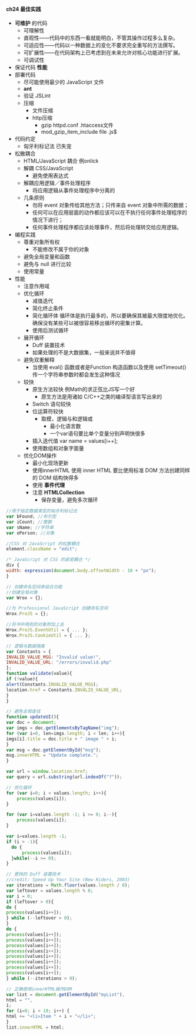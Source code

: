 #### **ch24 最佳实践**

* **可维护** 的代码
  * 可理解性
  * 直观性——代码中的东西一看就能明白，不管其操作过程多么复杂。
  * 可适应性——代码以一种数据上的变化不要求完全重写的方法撰写。
  * 可扩展性——在代码架构上已考虑到在未来允许对核心功能进行扩展。
  * 可调试性
* 保证代码 **性能**
* 部署代码
  * 尽可能使用最少的 JavaScript 文件
  * **ant**
  * 验证 JSLint
  * 压缩
    * 文件压缩
    * http压缩
      * gzip  httpd.conf  .htaccess文件
      * mod\_gzip\_item\_include file .js$
* 代码约定
  * 匈牙利标记法 已失宠
* 松散耦合
  * HTML/JavaScript 耦合 例onlick
  * 解耦 CSS/JavaScript 
    * 避免使用表达式
  * 解耦应用逻辑／事件处理程序
    * 将应用逻辑从事件处理程序中分离的 
  * 几条原则
    * 勿将 event 对象传给其他方法；只传来自 event 对象中所需的数据；
    * 任何可以在应用层面的动作都应该可以在不执行任何事件处理程序的情况下进行；
    * 任何事件处理程序都应该处理事件，然后将处理转交给应用逻辑。
* 编程实践
  * 尊重对象所有权
    * 不能修改不属于你的对象
  * 避免全局变量和函数
  * 避免与 null 进行比较
  * 使用常量
* 性能
  * 注意作用域
  * 优化循环
    * 减值迭代
    * 简化终止条件
    * 简化循环体 循环体是执行最多的，所以要确保其被最大限度地优化。确保没有某些可以被很容易移出循环的密集计算。
    * 使用后测试循环
  * 展开循环
    * Duff 装置技术
    * 如果处理的不是大数据集，一般来说并不值得
  * 避免双重解释
    * 当使用 eval\(\) 函数或者是Function 构造函数以及使用 setTimeout\(\) 传一个字符串参数时都会发生这种情况
  * 较快
    * 原生方法较快 例Math的求正弦比JS写一个好
      * 原生方法是用诸如 C/C++之类的编译型语言写出来的
    * Switch 语句较快
    * 位运算符较快
      * 取模，逻辑与和逻辑或
        * 最小化语言数
        * 一个var语句要比单个变量分别声明快很多
    * 插入迭代值 var name = values\[i++\];
    * 使用数组和对象字面量
  * 优化DOM操作
    * 最小化现场更新
    * 使用innerHTML 使用 inner HTML 要比使用标准 DOM 方法创建同样的 DOM 结构快得多
    * 使用 **事件代理**
    * 注意 **HTMLCollection**
      * 保存变量，避免多次循环

```js
//用于指定数据类型的匈牙利标记法
var bFound; //布尔型
var iCount; //整数
var sName; //字符串
var oPerson; //对象

//CSS 对 JavaScript 的松散耦合
element.className = "edit";

/* JavaScript 对 CSS 的紧密耦合 */
div {
width: expression(document.body.offsetWidth - 10 + "px");
}

// 创建命名空间来组合功能
//创建全局对象
var Wrox = {};

//为 Professional JavaScript 创建命名空间
Wrox.ProJS = {};

//将书中用到的对象附加上去
Wrox.ProJS.EventUtil = { ... };
Wrox.ProJS.CookieUtil = { ... };

// 逻辑与数据隔离
var Constants = {
INVALID_VALUE_MSG: "Invalid value!",
INVALID_VALUE_URL: "/errors/invalid.php"
};
function validate(value){
if (!value){
alert(Constants.INVALID_VALUE_MSG);
location.href = Constants.INVALID_VALUE_URL;
}
}

// 避免全局查找
function updateUI(){
var doc = document;
var imgs = doc.getElementsByTagName("img");
for (var i=0, len=imgs.length; i < len; i++){
imgs[i].title = doc.title + " image " + i;
}
var msg = doc.getElementById("msg");
msg.innerHTML = "Update complete.";
}

var url = window.location.href;
var query = url.substring(url.indexOf("?"));

// 优化循环
for (var i=0; i < values.length; i++){
    process(values[i]);
}

for (var i=values.length -1; i >= 0; i--){
    process(values[i]);
}

var i=values.length -1;
if (i > -1){
  do {
      process(values[i]);
  }while(--i >= 0);
}

// 更快的 Duff 装置技术
//credit: Speed Up Your Site (New Riders, 2003)
var iterations = Math.floor(values.length / 8);
var leftover = values.length % 8;
var i = 0;
if (leftover > 0){
do {
process(values[i++]);
} while (--leftover > 0);
}
do {
process(values[i++]);
process(values[i++]);
process(values[i++]);
process(values[i++]);
process(values[i++]);
process(values[i++]);
process(values[i++]);
process(values[i++]);
} while (--iterations > 0);

// 正确使用innerHTML操作DOM
var list = document.getElementById("myList"),
html = "",
i;
for (i=0; i < 10; i++) {
html += "<li>Item " + i + "</li>";
}
list.innerHTML = html;
```



